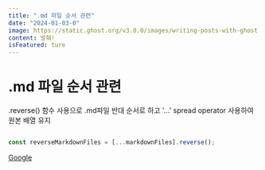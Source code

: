 ```yaml
---
title: ".md 파일 순서 관련"
date: "2024-01-03-0"
image: https://static.ghost.org/v3.0.0/images/writing-posts-with-ghost.png
content: 발췌!
isFeatured: ture
---
```


.md 파일 순서 관련
=============

.reverse() 함수 사용으로 .md파일 반대 순서로 하고 '...' spread operator 사용하여 원본 배열 유지
```javascript

const reverseMarkdownFiles = [...markdownFiles].reverse();

```
[Google](https://google.com "google link")